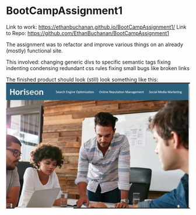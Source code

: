 # BootCampAssignment1

Link to work: https://ethanbuchanan.github.io/BootCampAssignment1/
Link to Repo: https://github.com/EthanBuchanan/BootCampAssignment1

The assignment was to refactor and improve various things on an already (mostly) functional site.

This involved:
 changing generic divs to specific semantic tags
 fixing indenting
 condensing redundant css rules
 fixing small bugs like broken links

The finished product should look (still) look something like this:
![The Horiseon webpage includes a navigation bar, a header image, and cards with text and images at the bottom of the page.](Screenshot.PNG)